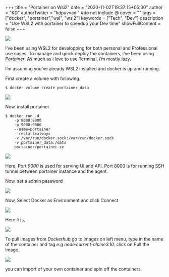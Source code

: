 +++
title = "Portainer on Wsl2"
date = "2020-11-02T19:37:15+05:30"
author = "KD"
authorTwitter = "kdpuvvadi" #do not include @
cover = ""
tags = ["docker", "portainer","wsl", "wsl2"]
keywords = ["Tech", "Dev"]
description = "Use WSL2 with portainer to speedup your Dev time"
showFullContent = false
+++

![](/image/wsl2-portainer.jpg)

I’ve been using WSL2 for developping for both personal and Professional use cases. To manage and quick deploy the containers, i’ve been using *[Portainer](https://www.portainer.io/)*. As much as i love to use Terminal, i’m mostly lazy.

I’m assuming you’ve already WSL2 installed and docker is up and running.

First create a volume with following.

````
$ docker volume create portainer_data
````

![](/image/portainer-volume.jpg)

Now, install portainer

````
$ docker run -d 
    -p 8000:8000 
    -p 9000:9000 
    --name=portainer 
    --restart=always 
    -v /var/run/docker.sock:/var/run/docker.sock 
    -v portainer_data:/data 
    portainer/portainer-ce
````

![](/image/portainer-running.png)

Here, Port *9000* is used for serving UI and API. Port 8000 is for running SSH tunnel between portainer instance and the agent.

Now, set a admin password

![](/image/portainer-user.png)

Now, Select Docker as Environment and click Connect

![](/image/portainer-env.png)

Here it is,

![](/image/portainer-dashboard.png)

To pull images from *Dockerhub* go to images on left menu, type in the name of the container and tag *e.g node:current-alpine3.10*. click on Pull the Image.

![](/image/docker-images-hub.png)

you can import of your own container and spin off the containers.